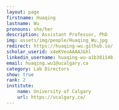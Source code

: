```yaml
---
layout: page
firstname: Huaqing
lastname: Wu
pronouns: she/her
description: Assistant Professor, PhD
img: assets/img/people/Huaqing_Wu.jpg
redirect: https://huaqing-wu.github.io/
scholar_userid: x4eKVeoAAAAJ&hl
linkedin_username: huaqing-wu-a1b381148
email: huaqing.wu1@ucalgary.ca
category: Lab Directors
show: true
rank: 2
institute:
    name: University of Calgary
    url: https://ucalgary.ca/
---
```

